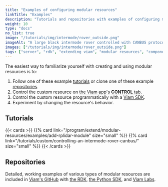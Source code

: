 ```yaml
---
title: "Examples of configuring modular resources"
linkTitle: "Examples"
description: "Tutorials and repositories with examples of configuring modular resources."
weight: 10
type: "docs"
no_list: true
image: "/tutorials/img/intermode/rover_outside.png"
imageAlt: "A large black intermode rover controlled with CANBUS protocol chilling outside in the snow."
images: ["/tutorials/img/intermode/rover_outside.png"]
tags: ["server", "rdk", "extending viam", "modular resources", "components", "services"]
---
```


The easiest way to familiarize yourself with creating and using modular resources is to:

1. Follow one of these example [tutorials](#tutorials) or clone one of these example [repositories](#repositories).
2. Control the custom resource on [the Viam app's](https://app.viam.com) [__CONTROL__ tab](/manage/fleet/#remote-control).
3. Control the custom resource programmatically with a [Viam SDK](/program/sdk-as-client/).
4. Experiment by changing the resource's behavior.

## Tutorials

{{< cards >}}
    {{% card link="/program/extend/modular-resources/examples/add-rplidar-module" size="small" %}}
    {{% card link="/tutorials/custom/controlling-an-intermode-rover-canbus/" size="small" %}}
{{< /cards >}}

## Repositories

Detailed, working examples of various types of modular resources are included in [Viam's GitHub](https://github.com/viamrobotics) with [the RDK](https://github.com/viamrobotics/rdk/tree/main/examples/customresources), [the Python SDK](https://github.com/viamrobotics/viam-python-sdk/tree/main/examples/module), and [Viam Labs](https://github.com/viam-labs/wifi-sensor).
